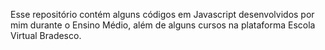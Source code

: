 Esse repositório contém alguns códigos em Javascript desenvolvidos por mim durante o Ensino Médio, além de alguns cursos na plataforma Escola Virtual Bradesco.
